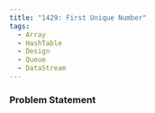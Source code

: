 ```yaml
---
title: "1429: First Unique Number"
tags:
  - Array
  - HashTable
  - Design
  - Queue
  - DataStream
---
```

### Problem Statement

